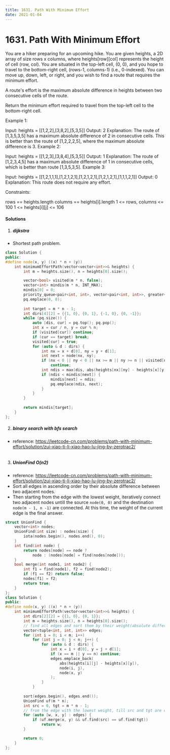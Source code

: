 ```yaml
---
title: 1631. Path With Minimum Effort
date: 2021-01-04
---
```

# 1631. Path With Minimum Effort
You are a hiker preparing for an upcoming hike. You are given heights, a 2D array of size rows x columns, where heights[row][col] represents the height of cell (row, col). You are situated in the top-left cell, (0, 0), and you hope to travel to the bottom-right cell, (rows-1, columns-1) (i.e., 0-indexed). You can move up, down, left, or right, and you wish to find a route that requires the minimum effort.

A route's effort is the maximum absolute difference in heights between two consecutive cells of the route.

Return the minimum effort required to travel from the top-left cell to the bottom-right cell.

 

Example 1:



Input: heights = [[1,2,2],[3,8,2],[5,3,5]]
Output: 2
Explanation: The route of [1,3,5,3,5] has a maximum absolute difference of 2 in consecutive cells.
This is better than the route of [1,2,2,2,5], where the maximum absolute difference is 3.
Example 2:



Input: heights = [[1,2,3],[3,8,4],[5,3,5]]
Output: 1
Explanation: The route of [1,2,3,4,5] has a maximum absolute difference of 1 in consecutive cells, which is better than route [1,3,5,3,5].
Example 3:


Input: heights = [[1,2,1,1,1],[1,2,1,2,1],[1,2,1,2,1],[1,2,1,2,1],[1,1,1,2,1]]
Output: 0
Explanation: This route does not require any effort.
 

Constraints:

rows == heights.length
columns == heights[i].length
1 <= rows, columns <= 100
1 <= heights[i][j] <= 106


#### Solutions


1. ##### dijkstra

- Shortest path problem.

```cpp
class Solution {
public:
#define node(x, y) ((x) * n + (y))
    int minimumEffortPath(vector<vector<int>>& heights) {
        int m = heights.size(), n = heights[0].size();

        vector<bool> visited(m * n, false);
        vector<int> mindis(m * n, INT_MAX);
        mindis[0] = 0;
        priority_queue<pair<int, int>, vector<pair<int, int>>, greater<>> pq;
        pq.emplace(0, 0);
        
        int target = m * n - 1;
        int dirs[4][2] = {{1, 0}, {0, 1}, {-1, 0}, {0, -1}};
        while (pq.size()) {
            auto [dis, cur] = pq.top(); pq.pop();
            int x = cur / n, y = cur % n;
            if (visited[cur]) continue;
            if (cur == target) break;
            visited[cur] = true;
            for (auto & d : dirs) {
                int nx = x + d[0], ny = y + d[1];
                int next = node(nx, ny);
                if (nx < 0 || ny < 0 || nx >= m || ny >= n || visited[next])
                    continue;
                int ndis = max(dis, abs(heights[nx][ny] - heights[x][y]));
                if (ndis < mindis[next]) {
                    mindis[next] = ndis;
                    pq.emplace(ndis, next);
                }
            }
        }
        
        return mindis[target];
    }
};
```

2. ##### binary search with bfs search

- reference: https://leetcode-cn.com/problems/path-with-minimum-effort/solution/zui-xiao-ti-li-xiao-hao-lu-jing-by-zerotrac2/

```cpp

```


3. ##### UnionFind O(n2)

- reference: https://leetcode-cn.com/problems/path-with-minimum-effort/solution/zui-xiao-ti-li-xiao-hao-lu-jing-by-zerotrac2/
- Sort all edges in ascending order by their absolute difference between two adjacent nodes.
- Then starting from the edge with the lowest weight, iteratively connect two adjacent nodes untill the source `node(0, 0)` and the destination `node(m - 1, n -1)` are connected. At this time, the weight of the current edge is the final answer.


```cpp
struct UnionFind {
    vector<int> nodes;
    UnionFind(int size) : nodes(size) {
        iota(nodes.begin(), nodes.end(), 0);
    }
    int find(int node) {
        return nodes[node] == node ? 
            node : (nodes[node] = find(nodes[node]));
    }
    bool merge(int node1, int node2) {
        int f1 = find(node1), f2 = find(node2);
        if (f1 == f2) return false;
        nodes[f1] = f2;
        return true;
    }
};
class Solution {
public:
#define node(x, y) ((x) * n + (y))
    int minimumEffortPath(vector<vector<int>>& heights) {
        int dirs[2][2] = {{1, 0}, {0, 1}};
        int m = heights.size(), n = heights[0].size();
        // find all edges and sort them by their weight(absolute difference between adjacent nodes)
        vector<tuple<int, int, int>> edges;
        for (int i = 0; i < m; i++)
            for (int j = 0; j < n; j++) {
                for (auto & d : dirs) {
                    int x = i + d[0], y = j + d[1];
                    if (x == m || y == n) continue;
                    edges.emplace_back(
                        abs(heights[i][j] - heights[x][y]), 
                        node(i, j), 
                        node(x, y)
                    );
                }
            }
        
        sort(edges.begin(), edges.end());
        UnionFind uf(m * n);
        int src = 0, tgt = m * n - 1;
        // from the edge with the lowest weight, till src and tgt are connected.
        for (auto [w, x, y] : edges) {
            if (uf.merge(x, y) && uf.find(src) == uf.find(tgt))
                return w;
        }

        return 0;
    }
};
```
